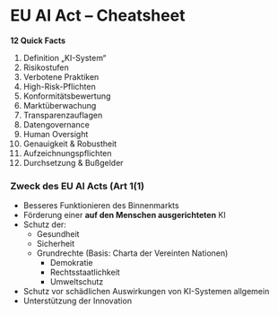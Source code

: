 # EU AI Act – Cheatsheet  

**12 Quick Facts**  
1. Definition „KI-System“  
2. Risikostufen  
3. Verbotene Praktiken  
4. High-Risk-Pflichten  
5. Konformitätsbewertung  
6. Marktüberwachung  
7. Transparenzauflagen  
8. Datengovernance  
9. Human Oversight  
10. Genauigkeit & Robustheit  
11. Aufzeichnungspflichten  
12. Durchsetzung & Bußgelder  

### Zweck des EU AI Acts (Art 1(1)
- Besseres Funktionieren des Binnenmarkts
- Förderung einer **auf den Menschen ausgerichteten** KI
- Schutz der:
  - Gesundheit
  - Sicherheit
  - Grundrechte (Basis: Charta der Vereinten Nationen)
    - Demokratie
    - Rechtsstaatlichkeit
    - Umweltschutz
- Schutz vor schädlichen Auswirkungen von KI-Systemen allgemein
- Unterstützung der Innovation
